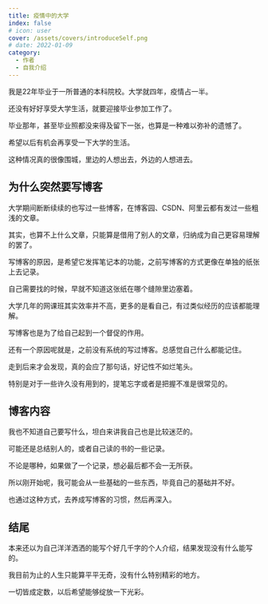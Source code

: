 ```yaml
---
title: 疫情中的大学
index: false
# icon: user
cover: /assets/covers/introduceSelf.png
# date: 2022-01-09
category:
  - 作者
  - 自我介绍
---
```


我是22年毕业于一所普通的本科院校。大学就四年，疫情占一半。

还没有好好享受大学生活，就要迎接毕业参加工作了。

毕业那年，甚至毕业照都没来得及留下一张，也算是一种难以弥补的遗憾了。

希望以后有机会再享受一下大学的生活。

这种情况真的很像围城，里边的人想出去，外边的人想进去。

## 为什么突然要写博客

大学期间断断续续的也写过一些博客，在博客园、CSDN、阿里云都有发过一些粗浅的文章。

其实，也算不上什么文章，只能算是借用了别人的文章，归纳成为自己更容易理解的罢了。

写博客的原因，是希望它发挥笔记本的功能，之前写博客的方式更像在单独的纸张上去记录。

自己需要找的时候，早就不知道这张纸在哪个缝隙里边塞着。

大学几年的网课班其实效率并不高，更多的是看自己，有过类似经历的应该都能理解。

写博客也是为了给自己起到一个督促的作用。

还有一个原因呢就是，之前没有系统的写过博客。总感觉自己什么都能记住。

走到后来才会发现，真的会应了那句话，好记性不如烂笔头。

特别是对于一些许久没有用到的，提笔忘字或者是把握不准是很常见的。

## 博客内容

我也不知道自己要写什么，坦白来讲我自己也是比较迷茫的。

可能还是总结别人的，或者自己读的书的一些记录。

不论是哪种，如果做了一个记录，想必最后都不会一无所获。

所以刚开始呢，我可能会从一些基础的一些东西，毕竟自己的基础并不好。

也通过这种方式，去养成写博客的习惯，然后再深入。

## 结尾

本来还以为自己洋洋洒洒的能写个好几千字的个人介绍，结果发现没有什么能写的。

我目前为止的人生只能算平平无奇，没有什么特别精彩的地方。

一切皆成定数，以后希望能够绽放一下光彩。

<!-- <Catalog /> -->